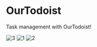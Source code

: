 # OurTodoist
 Task management with OurTodoist!


![3](https://github.com/user-attachments/assets/220bacf7-57aa-407b-a8d0-260b5c142fb0)
![1](https://github.com/user-attachments/assets/bf188d78-c161-4d9b-8fbe-177f848facce)
![2](https://github.com/user-attachments/assets/8676ed0f-d04f-49f5-8a04-2540dae4370c)
